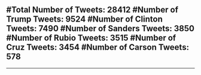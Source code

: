 #Total Number of Tweets: 28412 
#Number of Trump Tweets: 9524
#Number of Clinton Tweets: 7490
#Number of Sanders Tweets: 3850
#Number of Rubio Tweets: 3515
#Number of Cruz Tweets: 3454
#Number of Carson Tweets: 578
---
---
